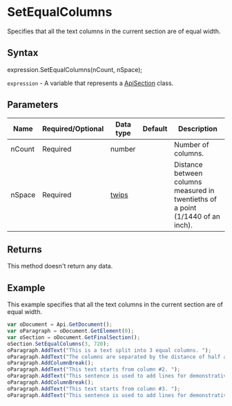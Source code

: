 # SetEqualColumns

Specifies that all the text columns in the current section are of equal width.

## Syntax

expression.SetEqualColumns(nCount, nSpace);

`expression` - A variable that represents a [ApiSection](../ApiSection.md) class.

## Parameters

| **Name** | **Required/Optional** | **Data type** | **Default** | **Description** |
| ------------- | ------------- | ------------- | ------------- | ------------- |
| nCount | Required | number |  | Number of columns. |
| nSpace | Required | [twips](../../Enumeration/twips.md) |  | Distance between columns measured in twentieths of a point (1/1440 of an inch). |

## Returns

This method doesn't return any data.

## Example

This example specifies that all the text columns in the current section are of equal width.

```javascript
var oDocument = Api.GetDocument();
var oParagraph = oDocument.GetElement(0);
var oSection = oDocument.GetFinalSection();
oSection.SetEqualColumns(3, 720);
oParagraph.AddText("This is a text split into 3 equal columns. ");
oParagraph.AddText("The columns are separated by the distance of half an inch.");
oParagraph.AddColumnBreak();
oParagraph.AddText("This text starts from column #2. ");
oParagraph.AddText("This sentence is used to add lines for demonstrative purposes.");
oParagraph.AddColumnBreak();
oParagraph.AddText("This text starts from column #3. ");
oParagraph.AddText("This sentence is used to add lines for demonstrative purposes.");
```
